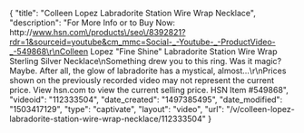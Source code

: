 {
    "title": "Colleen Lopez Labradorite Station Wire Wrap Necklace",
    "description": "For More Info or to Buy Now: http:\/\/www.hsn.com\/products\/seo\/8392821?rdr=1&sourceid=youtube&cm_mmc=Social-_-Youtube-_-ProductVideo-_-549868\r\nColleen Lopez \"Fine Shine\" Labradorite Station Wire Wrap Sterling Silver Necklace\nSomething drew you to this ring. Was it magic? Maybe. After all, the glow of labradorite has a mystical, almost...\r\nPrices shown on the previously recorded video may not represent the current price.  View hsn.com to view the current selling price. HSN Item #549868",
    "videoid": "112333504",
    "date_created": "1497385495",
    "date_modified": "1503417129",
    "type": "captivate",
    "layout": "video",
    "url": "\/v\/colleen-lopez-labradorite-station-wire-wrap-necklace\/112333504"
}